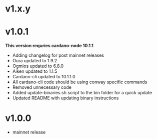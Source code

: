 # v1.x.y

# v1.0.1

**This version requries cardano-node 10.1.1**

- Adding changelog for post mainnet releases
- Oura updated to 1.9.2
- Ogmios updated to 6.8.0
- Aiken updated to 1.1.5
- Cardano-cli updated to 10.1.1.0
- All cardano-cli code should be using conway specific commands
- Removed unnecessary code
- Added update-binaries.sh script to the bin folder for a quick update
- Updated README with updating binary instructions

# v1.0.0

- mainnet release